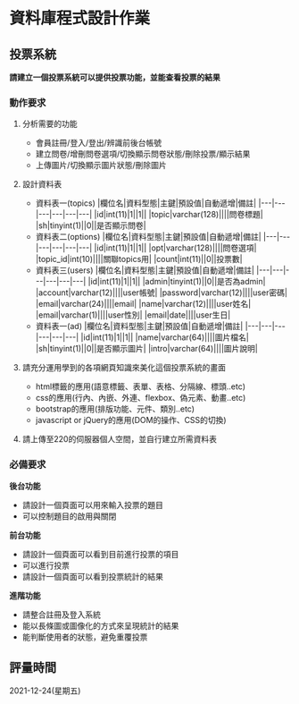 # 資料庫程式設計作業

## 投票系統
**請建立一個投票系統可以提供投票功能，並能查看投票的結果**

### 動作要求
1. 分析需要的功能
    * 會員註冊/登入/登出/辨識前後台帳號
    * 建立問卷/增刪問卷選項/切換顯示問卷狀態/刪除投票/顯示結果
    * 上傳圖片/切換顯示圖片狀態/刪除圖片

2. 設計資料表
    * 資料表一(topics)
        |欄位名|資料型態|主鍵|預設值|自動遞增|備註|
        |---|---|---|---|---|---|
        |id|int(11)|1||1||
        |topic|varchar(128)||||問卷標題|
        |sh|tinyint(1)||0||是否顯示問卷|
    * 資料表二(options)
        |欄位名|資料型態|主鍵|預設值|自動遞增|備註|
        |---|---|---|---|---|---|
        |id|int(11)|1||1||
        |opt|varchar(128)||||問卷選項|
        |topic_id|int(10)||||關聯topics用|
        |count|int(11)||0||投票數|
    * 資料表三(users)
        |欄位名|資料型態|主鍵|預設值|自動遞增|備註|
        |---|---|---|---|---|---|
        |id|int(11)|1||1||
        |admin|tinyint(1)||0||是否為admin|
        |account|varchar(12)||||user帳號|
        |password|varchar(12)||||user密碼|
        |email|varchar(24)||||email|
        |name|varchar(12)||||user姓名|
        |email|varchar(1)||||user性別|
        |email|date||||user生日|
    * 資料表一(ad)
        |欄位名|資料型態|主鍵|預設值|自動遞增|備註|
        |---|---|---|---|---|---|
        |id|int(11)|1||1||
        |name|varchar(64)||||圖片檔名|
        |sh|tinyint(1)||0||是否顯示圖片|
        |intro|varchar(64)||||圖片說明|
    
3. 請充分運用學到的各項網頁知識來美化這個投票系統的畫面
    * html標籤的應用(語意標籤、表單、表格、分隔線、標頭..etc)
    * css的應用(行內、內嵌、外連、flexbox、偽元素、動畫..etc)
    * bootstrap的應用(排版功能、元件、類別..etc)
    * javascript or jQuery的應用(DOM的操作、CSS的切換)

4. 請上傳至220的伺服器個人空間，並自行建立所需資料表


### 必備要求
**後台功能**
* 請設計一個頁面可以用來輸入投票的題目
* 可以控制題目的啟用與關閉

**前台功能**
* 請設計一個頁面可以看到目前進行投票的項目
* 可以進行投票
* 請設計一個頁面可以看到投票統計的結果

**進階功能**
* 請整合註冊及登入系統
* 能以長條圖或圖像化的方式來呈現統計的結果
* 能判斷使用者的狀態，避免重覆投票

## 評量時間
2021-12-24(星期五)
